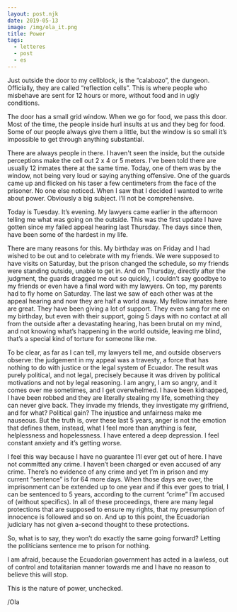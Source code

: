 ```yaml
---
layout: post.njk
date: 2019-05-13
image: /img/ola_it.png
title: Power
tags:
  - letteres
  - post
  - es
---
```


Just outside the door to my cellblock, is the “calabozo”, the dungeon. Officially, they are called “reflection cells”. This is where people who misbehave are sent for 12 hours or more, without food and in ugly conditions.

The door has a small grid window. When we go for food, we pass this door. Most of the time, the people inside hurl insults at us and they beg for food. Some of our people always give them a little, but the window is so small it’s impossible to get through anything substantial.

There are always people in there. I haven't seen the inside, but the outside perceptions make the cell out 2 x 4 or 5 meters. I’ve been told there are usually 12 inmates there at the same time. Today, one of them was by the window, not being very loud or saying anything offensive. One of the guards came up and flicked on his taser a few centimeters from the face of the prisoner. No one else noticed. When I saw that I decided I wanted to write about power. Obviously a big subject. I’ll not be comprehensive.

Today is Tuesday. It’s evening. My lawyers came earlier in the afternoon telling me what was going on the outside. This was the first update I have gotten since my failed appeal hearing last Thursday. The days since then, have been some of the hardest in my life.

There are many reasons for this. My birthday was on Friday and I had wished to be out and to celebrate with my friends. We were supposed to have visits on Saturday, but the prison changed the schedule, so my friends were standing outside, unable to get in. And on Thursday, directly after the judgment, the guards dragged me out so quickly, I couldn’t say goodbye to my friends or even have a final word with my lawyers. On top, my parents had to fly home on Saturday. The last we saw of each other was at the appeal hearing and now they are half a world away.
My fellow inmates here are great. They have been giving a lot of support. They even sang for me on my birthday, but even with their support, going 5 days with no contact at all from the outside after a devastating hearing, has been brutal on my mind, and not knowing what’s happening in the world outside, leaving me blind, that’s a special kind of torture for someone like me.

To be clear, as far as I can tell, my lawyers tell me, and outside observers observe: the judgement in my appeal was a travesty, a force that has nothing to do with justice or the legal system of Ecuador. The result was purely political, and not legal, precisely because it was driven by political motivations and not by legal reasoning.
I am angry, I am so angry, and it comes over me sometimes, and I get overwhelmed. I have been kidnapped, I have been robbed and they are literally stealing my life, something they can never give back. They invade my friends, they investigate my girlfriend, and for what? Political gain? The injustice and unfairness make me nauseous. 
But the truth is, over these last 5 years, anger is not the emotion that defines them, instead, what I feel more than anything is fear, helplessness and hopelessness. I have entered a deep depression. I feel constant anxiety and it’s getting worse.

I feel this way because I have no guarantee I’ll ever get out of here. I have not committed any crime. I haven’t been charged or even accused of any crime. There’s no evidence of any crime and yet I’m in prison and my current “sentence” is for 64 more days. When those days are over, the imprisonment can be extended up to one year and if this ever goes to trial, I can be sentenced to 5 years, according to the current “crime” I’m accused of (without specifics). In all of these proceedings, there are many legal protections that are supposed to ensure my rights, that my presumption of innocence is followed and so on. And up to this point, the Ecuadorian judiciary has not given a-second thought to these protections.

So, what is to say, they won’t do exactly the same going forward? Letting the politicians sentence me to prison for nothing.

I am afraid, because the Ecuadorian government has acted in a lawless, out of control and totalitarian manner towards me and I have no reason to believe this will stop.

This is the nature of power, unchecked.

/Ola
